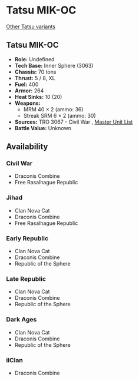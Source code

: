 # Tatsu MIK-OC 

[Other Tatsu variants](../tatsu.md) 

## Tatsu MIK-OC 

- **Role:** Undefined 
- **Tech Base:** Inner Sphere (3063) 
- **Chassis:** 70 tons 
- **Thrust:** 5 / 8, XL 
- **Fuel:** 400 
- **Armor:** 264 
- **Heat Sinks:** 10 (20) 
- **Weapons:** 
  - MRM 40 × 2 (ammo: 36) 
  - Streak SRM 6 × 2 (ammo: 30) 
- **Sources:** TRO 3067 - Civil War , [Master Unit List](http://masterunitlist.info/Unit/Details/5183) 
- **Battle Value:** Unknown 

## Availability 

### Civil War 

- Draconis Combine 
- Free Rasalhague Republic 

### Jihad 

- Clan Nova Cat 
- Draconis Combine 
- Free Rasalhague Republic 

### Early Republic 

- Clan Nova Cat 
- Draconis Combine 
- Republic of the Sphere 

### Late Republic 

- Clan Nova Cat 
- Draconis Combine 
- Republic of the Sphere 

### Dark Ages 

- Clan Nova Cat 
- Draconis Combine 
- Republic of the Sphere 

### ilClan 

- Draconis Combine 

